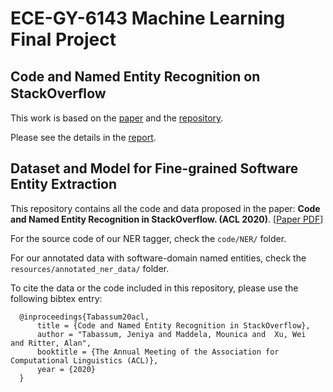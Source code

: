 # ECE-GY-6143 Machine Learning Final Project

## Code and Named Entity Recognition on StackOverﬂow

This work is based on the [paper](https://arxiv.org/pdf/2005.01634.pdf) and the [repository](https://github.com/jeniyat/StackOverflowNER). 

Please see the details in the [report](https://github.com/superChoi7/StackOverflowNER/blob/master/main.ipynb).



## Dataset and Model for Fine-grained Software Entity Extraction

This repository contains all the code and data proposed in the paper:  **Code and Named Entity Recognition in  StackOverflow. (ACL 2020)**.  [[Paper PDF](https://arxiv.org/pdf/2005.01634.pdf)]

For the source code of our NER tagger, check the `code/NER/` folder.

For our annotated data with software-domain named entities, check the `resources/annotated_ner_data/` folder.

To cite the data or the code included in this repository, please use the following bibtex entry:


      @inproceedings{Tabassum20acl,
          title = {Code and Named Entity Recognition in StackOverflow},
          author = "Tabassum, Jeniya and Maddela, Mounica and  Xu, Wei  and Ritter, Alan",
          booktitle = {The Annual Meeting of the Association for Computational Linguistics (ACL)},
          year = {2020}
      }

